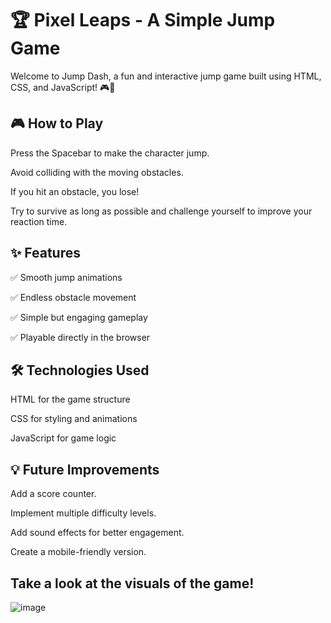 # 🏆 Pixel Leaps - A Simple Jump Game
Welcome to Jump Dash, a fun and interactive jump game built using HTML, CSS, and JavaScript! 🎮🚀

## 🎮 How to Play
Press the Spacebar to make the character jump.

Avoid colliding with the moving obstacles.

If you hit an obstacle, you lose!

Try to survive as long as possible and challenge yourself to improve your reaction time.

## ✨ Features
✅ Smooth jump animations

✅ Endless obstacle movement

✅ Simple but engaging gameplay

✅ Playable directly in the browser

## 🛠️ Technologies Used

HTML for the game structure

CSS for styling and animations

JavaScript for game logic

## 💡 Future Improvements

Add a score counter.

Implement multiple difficulty levels.

Add sound effects for better engagement.

Create a mobile-friendly version.


## Take a look at the visuals of the game!

![image](https://github.com/user-attachments/assets/16f4f08f-873b-4595-ac94-27ba676d7bd6)

